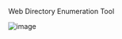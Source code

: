 Web Directory Enumeration Tool

![image](https://user-images.githubusercontent.com/115858996/216792901-771d4ac8-5599-4d2a-b806-769ad6860877.png)
